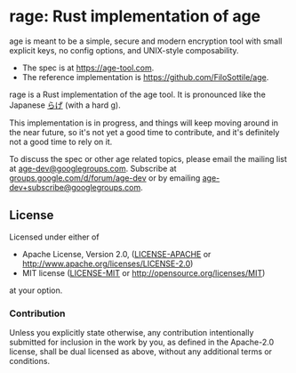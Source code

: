 # rage: Rust implementation of age

age is meant to be a simple, secure and modern encryption tool with small
explicit keys, no config options, and UNIX-style composability.

- The spec is at https://age-tool.com.
- The reference implementation is https://github.com/FiloSottile/age.

rage is a Rust implementation of the age tool. It is pronounced like the Japanese
[らげ](https://translate.google.com/#view=home&op=translate&sl=ja&tl=en&text=%E3%82%89%E3%81%92)
(with a hard g).

This implementation is in progress, and things will keep moving around in the
near future, so it's not yet a good time to contribute, and it's definitely not
a good time to rely on it.

To discuss the spec or other age related topics, please email the mailing list
at age-dev@googlegroups.com. Subscribe at
[groups.google.com/d/forum/age-dev](https://groups.google.com/d/forum/age-dev)
or by emailing age-dev+subscribe@googlegroups.com.

## License

Licensed under either of

 * Apache License, Version 2.0, ([LICENSE-APACHE](LICENSE-APACHE) or
   http://www.apache.org/licenses/LICENSE-2.0)
 * MIT license ([LICENSE-MIT](LICENSE-MIT) or http://opensource.org/licenses/MIT)

at your option.

### Contribution

Unless you explicitly state otherwise, any contribution intentionally
submitted for inclusion in the work by you, as defined in the Apache-2.0
license, shall be dual licensed as above, without any additional terms or
conditions.

